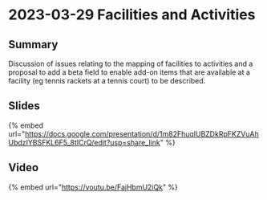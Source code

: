 # 2023-03-29 Facilities and Activities

## Summary

Discussion of issues relating to the mapping of facilities to activities and a proposal to add a beta field to enable add-on items that are available at a facility (eg tennis rackets at a tennis court) to be described.

## Slides

{% embed url="https://docs.google.com/presentation/d/1m82FhuqlUBZDkRpFKZVuAhUbdzIYBSFKL6F5_8tICrQ/edit?usp=share_link" %}

## Video

{% embed url="https://youtu.be/FajHbmU2iQk" %}
